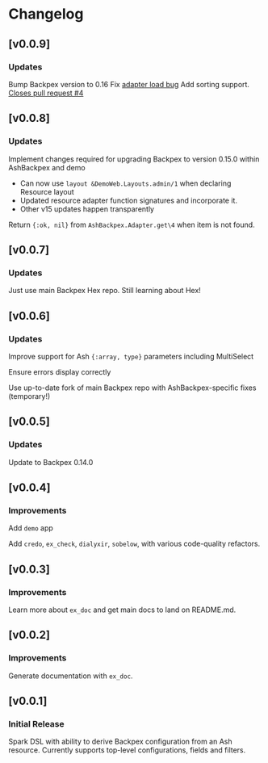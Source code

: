 # Changelog

<!-- changelog -->

## [v0.0.9]

### Updates

Bump Backpex version to 0.16
Fix [adapter load bug](https://github.com/enoonan/ash_backpex/issues/6)
Add sorting support. [Closes pull request #4](https://github.com/enoonan/ash_backpex/pull/4/files)

## [v0.0.8]

### Updates

Implement changes required for upgrading Backpex to version 0.15.0 within AshBackpex and demo

- Can now use `layout &DemoWeb.Layouts.admin/1` when declaring Resource layout
- Updated resource adapter function signatures and incorporate it.
- Other v15 updates happen transparently

Return `{:ok, nil}` from `AshBackpex.Adapter.get\4` when item is not found.

## [v0.0.7]

### Updates

Just use main Backpex Hex repo. Still learning about Hex!

## [v0.0.6]

### Updates

Improve support for Ash `{:array, type}` parameters including MultiSelect

Ensure errors display correctly

Use up-to-date fork of main Backpex repo with AshBackpex-specific fixes (temporary!)

## [v0.0.5]

### Updates

Update to Backpex 0.14.0

## [v0.0.4]

### Improvements

Add `demo` app

Add `credo`, `ex_check`, `dialyxir`, `sobelow`, with various code-quality refactors.

## [v0.0.3]

### Improvements

Learn more about `ex_doc` and get main docs to land on README.md.

## [v0.0.2]

### Improvements

Generate documentation with `ex_doc`.

## [v0.0.1]

### Initial Release

Spark DSL with ability to derive Backpex configuration from an Ash resource. Currently supports top-level configurations, fields and filters.
